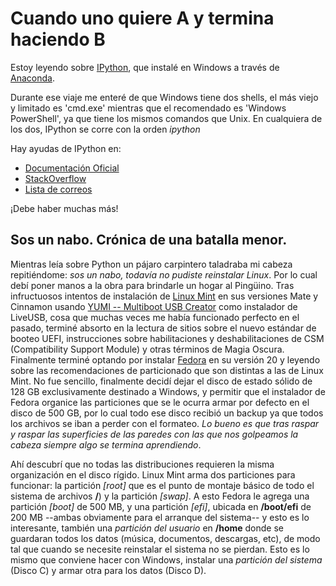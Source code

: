 # Cuando uno quiere A y termina haciendo B


Estoy leyendo sobre [IPython](http://ipython.org/), que instalé en
Windows a través de
[Anaconda](https://store.continuum.io/cshop/anaconda/).

Durante ese viaje me enteré de que Windows tiene dos shells, el más
viejo y limitado es \'cmd.exe\' mientras que el recomendado es \'Windows
PowerShell\', ya que tiene los mismos comandos que Unix. En cualquiera
de los dos, IPython se corre con la orden *ipython*

Hay ayudas de IPython en:

-   [Documentación Oficial](http://ipython.org/documentation.html)
-   [StackOverflow](http://stackoverflow.com/questions/tagged/ipython)
-   [Lista de
    correos](http://mail.scipy.org/mailman/listinfo/ipython-user)

¡Debe haber muchas más!

## Sos un nabo. Crónica de una batalla menor.

Mientras leía sobre Python un pájaro carpintero taladraba mi cabeza
repitiéndome: *sos un nabo, todavía no pudiste reinstalar Linux*. Por lo
cual debí poner manos a la obra para brindarle un hogar al Pingüino.
Tras infructuosos intentos de instalación de [Linux
Mint](http://www.linuxmint.com/) en sus versiones Mate y Cinnamon usando
[YUMI -- Multiboot USB
Creator](http://www.pendrivelinux.com/yumi-multiboot-usb-creator/) como
instalador de LiveUSB, cosa que muchas veces me había funcionado
perfecto en el pasado, terminé absorto en la lectura de sitios sobre el
nuevo estándar de booteo UEFI, instrucciones sobre habilitaciones y
deshabilitaciones de CSM (Compatibility Support Module) y otras términos
de Magia Oscura. Finalmente terminé optando por instalar
[Fedora](https://fedoraproject.org/) en su versión 20 y leyendo sobre
las recomendaciones de particionado que son distintas a las de Linux
Mint. No fue sencillo, finalmente decidí dejar el disco de estado sólido
de 128 GB exclusivamente destinado a Windows, y permitir que el
instalador de Fedora organice las particiones que se le ocurra armar por
defecto en el disco de 500 GB, por lo cual todo ese disco recibió un
backup ya que todos los archivos se iban a perder con el formateo. *Lo
bueno es que tras raspar y raspar las superficies de las paredes con las
que nos golpeamos la cabeza siempre algo se termina aprendiendo*.

Ahí descubrí que no todas las distribuciones requieren la misma organización en
el disco rígido. Linux Mint arma dos particiones para funcionar: la partición
*[root]* que es el punto de montaje básico de todo el sistema de archivos
**/**) y la partición *[swap]*. A esto Fedora le agrega una partición
*[boot]* de 500 MB, y una partición *[efi]*, ubicada en **/boot/efi** de 200 MB
\--ambas obviamente para el arranque del sistema\-- y esto es lo interesante,
también una *partición del usuario* en **/home** donde se guardaran todos los datos
(música, documentos, descargas, etc), de modo tal que cuando se necesite
reinstalar el sistema no se pierdan. Esto es lo mismo que conviene hacer con
Windows, instalar una *partición del sistema* (Disco C) y armar otra para los
datos (Disco D).

